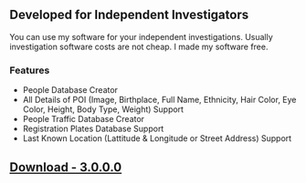 ## Developed for Independent Investigators

You can use my software for your independent investigations. Usually investigation software costs are not cheap. I made my software free.

### Features
- People Database Creator
- All Details of POI (Image, Birthplace, Full Name, Ethnicity, Hair Color, Eye Color, Height, Body Type, Weight) Support
- People Traffic Database Creator
- Registration Plates Database Support
- Last Known Location (Lattitude & Longitude or Street Address) Support

## [Download - 3.0.0.0](https://github.com/ddisthatoneguyyouknow/DBCreator/releases/download/3.0.0.0/DBCreator.zip)
